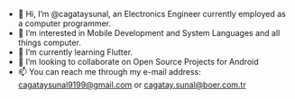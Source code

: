 - 👋 Hi, I’m @cagataysunal, an Electronics Engineer currently employed as a computer programmer.
- 👀 I’m interested in Mobile Development and System Languages and all things computer.
- 🌱 I’m currently learning Flutter.
- 💞️ I’m looking to collaborate on Open Source Projects for Android
- 📫 You can reach me through my e-mail address: cagataysunal9199@gmail.com or cagatay.sunal@boer.com.tr

<!---
cagataysunal/cagataysunal is a ✨ special ✨ repository because its `README.md` (this file) appears on your GitHub profile.
You can click the Preview link to take a look at your changes.
--->
